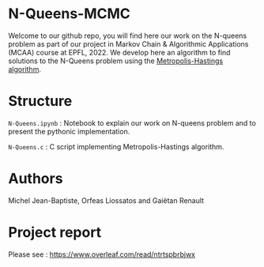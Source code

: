 # N-Queens-MCMC

Welcome to our github repo, you will find here our work on the N-queens problem as part of our project in Markov Chain & Algorithmic Applications (MCAA) course at EPFL, 2022. We develop here an algorithm to find solutions to the N-Queens problem using the [Metropolis-Hastings algorithm](https://en.wikipedia.org/wiki/Metropolis%E2%80%93Hastings_algorithm).

# Structure

`N-Queens.ipynb` : Notebook to explain our work on N-queens problem and to present the pythonic implementation.

`N-Queens.c` : C script implementing Metropolis-Hastings algorithm.

# Authors 

Michel Jean-Baptiste, Orfeas Liossatos and Gaiëtan Renault

# Project report

Please see : https://www.overleaf.com/read/ntrtspbrbjwx

